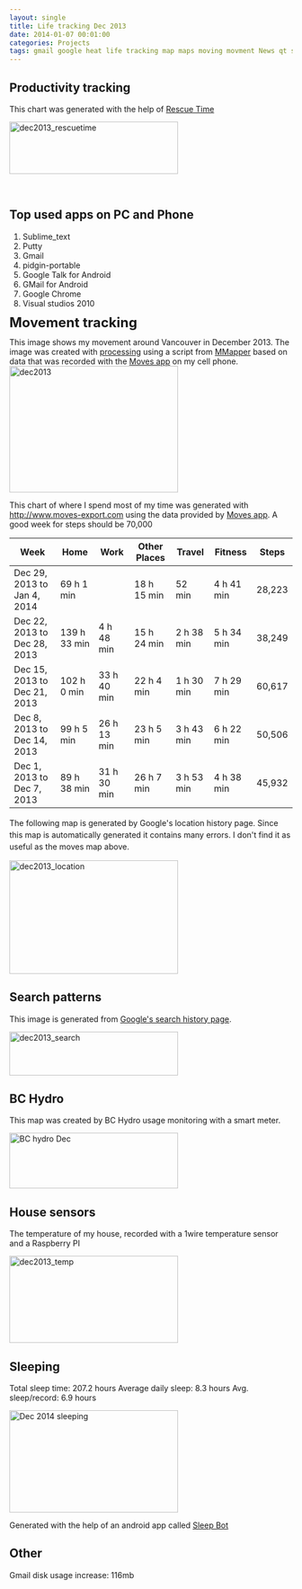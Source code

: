 ```yaml
---
layout: single
title: Life tracking Dec 2013
date: 2014-01-07 00:01:00
categories: Projects
tags: gmail google heat life tracking map maps moving movment News qt search sleeping stats steps tracking Vancouver walking working
---
```

<h2>Productivity tracking</h2>
This chart was generated with the help of <a href="https://www.rescuetime.com/">Rescue Time</a>

<a href="/public/uploads/2014/01/dec2013_rescuetime.png"><img class="size-medium wp-image-3945 aligncenter" alt="dec2013_rescuetime" src="/public/uploads/2014/01/dec2013_rescuetime-300x93.png" width="300" height="93" /></a>

&nbsp;
<h2><strong>Top used apps on PC and Phone</strong></h2>
<ol>
	<li>Sublime_text</li>
	<li>Putty</li>
	<li>Gmail</li>
	<li>pidgin-portable</li>
	<li>Google Talk for Android</li>
	<li>GMail for Android</li>
	<li>Google Chrome</li>
	<li>Visual studios 2010</li>
</ol>
<span style="font-size: 24px; font-weight: bold; line-height: 1;">Movement tracking</span>

This image shows my movement around Vancouver in December 2013. The image was created with <a href="http://processing.org/">processing</a> using a script from <a href="https://github.com/feltron/MMapper">MMapper</a> based on data that was recorded with the <a href="http://moves-app.com">Moves app</a> on my cell phone.
<a href="/public/uploads/2014/01/dec20131.png"><img class="size-medium wp-image-3903 aligncenter" alt="dec2013" src="/public/uploads/2014/01/dec20131-300x225.png" width="300" height="225" /></a>

This chart of where I spend most of my time was generated with <a href="http://www.moves-export.com/weeklysummaries">http://www.moves-export.com</a> using the data provided by <a href="http://moves-app.com">Moves app</a>. A good week for steps should be 70,000
<table>
<thead>
<tr>
<th>Week</th>
<th>Home</th>
<th>Work</th>
<th>Other Places</th>
<th>Travel</th>
<th>Fitness</th>
<th>Steps</th>
</tr>
</thead>
<tbody>
<tr>
<td>Dec 29, 2013 to Jan 4, 2014</td>
<td>69 h 1 min</td>
<td></td>
<td>18 h 15 min</td>
<td>52 min</td>
<td>4 h 41 min</td>
<td>28,223</td>
</tr>
<tr>
<td>Dec 22, 2013 to Dec 28, 2013</td>
<td>139 h 33 min</td>
<td>4 h 48 min</td>
<td>15 h 24 min</td>
<td>2 h 38 min</td>
<td>5 h 34 min</td>
<td>38,249</td>
</tr>
<tr>
<td>Dec 15, 2013 to Dec 21, 2013</td>
<td>102 h 0 min</td>
<td>33 h 40 min</td>
<td>22 h 4 min</td>
<td>1 h 30 min</td>
<td>7 h 29 min</td>
<td>60,617</td>
</tr>
<tr>
<td>Dec 8, 2013 to Dec 14, 2013</td>
<td>99 h 5 min</td>
<td>26 h 13 min</td>
<td>23 h 5 min</td>
<td>3 h 43 min</td>
<td>6 h 22 min</td>
<td>50,506</td>
</tr>
<tr>
<td>Dec 1, 2013 to Dec 7, 2013</td>
<td>89 h 38 min</td>
<td>31 h 30 min</td>
<td>26 h 7 min</td>
<td>3 h 53 min</td>
<td>4 h 38 min</td>
<td>45,932</td>
</tr>
</tbody>
</table>
<span style="line-height: 1.5;">The following map is generated by Google's location history page. Since this map is automatically generated it contains many errors. I don't find it as useful as the moves map above.</span>

<a href="/public/uploads/2014/01/dec2013_location.png"><img class="size-medium wp-image-3908 aligncenter" alt="dec2013_location" src="/public/uploads/2014/01/dec2013_location-300x202.png" width="300" height="202" /></a>
<h2>Search patterns</h2>
This image is generated from <a href="https://history.google.com/history/">Google's search history page</a>.

<a href="/public/uploads/2014/01/dec2013_search.png"><img class="size-medium wp-image-3907 aligncenter" alt="dec2013_search" src="/public/uploads/2014/01/dec2013_search-300x78.png" width="300" height="78" /></a>
<h2>BC Hydro</h2>
This map was created by BC Hydro usage monitoring with a smart meter.

<a href="/public/uploads/2014/01/dec2013_eletrical.png"><img class="size-medium wp-image-3911 aligncenter" alt="BC hydro Dec " src="/public/uploads/2014/01/dec2013_eletrical-300x99.png" width="300" height="99" /></a>
<h2>House sensors</h2>
The temperature of my house, recorded with a 1wire temperature sensor and a Raspberry PI

<a href="/public/uploads/2014/01/dec2013_temp.png"><img class="size-medium wp-image-3915 aligncenter" alt="dec2013_temp" src="/public/uploads/2014/01/dec2013_temp-300x155.png" width="300" height="155" /></a>
<h2>Sleeping</h2>
Total sleep time: 207.2 hours
Average daily sleep: 8.3 hours
Avg. sleep/record: 6.9 hours

<a href="/public/uploads/2014/01/chart_1-1.png"><img class="size-medium wp-image-3943 aligncenter" alt="Dec 2014 sleeping" src="/public/uploads/2014/01/chart_1-1-300x182.png" width="300" height="182" /></a>

Generated with the help of an android app called <a href="https://play.google.com/store/apps/details?id=com.lslk.sleepbot">Sleep Bot</a>
<h2>Other</h2>
Gmail disk usage increase: 116mb

&nbsp;
